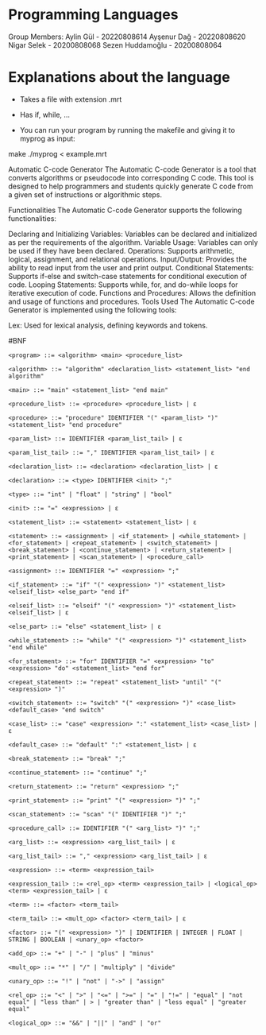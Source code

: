 # Programming Languages
Group Members: Aylin Gül -  20220808614
              Ayşenur Dağ - 20220808620
              Nigar Selek - 20200808068
              Sezen Huddamoğlu - 20200808064


# Explanations about the language

- Takes a file with extension .mrt
- Has if, while, ...

- You can run your program by running the makefile and giving it to myprog as input:

make
./myprog < example.mrt



Automatic C-code Generator
The Automatic C-code Generator is a tool that converts algorithms or pseudocode into corresponding C code. This tool is designed to help programmers and students quickly generate C code from a given set of instructions or algorithmic steps.

Functionalities
The Automatic C-code Generator supports the following functionalities:

Declaring and Initializing Variables: Variables can be declared and initialized as per the requirements of the algorithm.
Variable Usage: Variables can only be used if they have been declared.
Operations: Supports arithmetic, logical, assignment, and relational operations.
Input/Output: Provides the ability to read input from the user and print output.
Conditional Statements: Supports if-else and switch-case statements for conditional execution of code.
Looping Statements: Supports while, for, and do-while loops for iterative execution of code.
Functions and Procedures: Allows the definition and usage of functions and procedures.
Tools Used
The Automatic C-code Generator is implemented using the following tools:

Lex: Used for lexical analysis, defining keywords and tokens.


#BNF
```
<program> ::= <algorithm> <main> <procedure_list>

<algorithm> ::= "algorithm" <declaration_list> <statement_list> "end algorithm"

<main> ::= "main" <statement_list> "end main"

<procedure_list> ::= <procedure> <procedure_list> | ε

<procedure> ::= "procedure" IDENTIFIER "(" <param_list> ")" <statement_list> "end procedure"

<param_list> ::= IDENTIFIER <param_list_tail> | ε

<param_list_tail> ::= "," IDENTIFIER <param_list_tail> | ε

<declaration_list> ::= <declaration> <declaration_list> | ε

<declaration> ::= <type> IDENTIFIER <init> ";"

<type> ::= "int" | "float" | "string" | "bool"

<init> ::= "=" <expression> | ε

<statement_list> ::= <statement> <statement_list> | ε

<statement> ::= <assignment> | <if_statement> | <while_statement> | <for_statement> | <repeat_statement> | <switch_statement> | <break_statement> | <continue_statement> | <return_statement> | <print_statement> | <scan_statement> | <procedure_call>

<assignment> ::= IDENTIFIER "=" <expression> ";"

<if_statement> ::= "if" "(" <expression> ")" <statement_list> <elseif_list> <else_part> "end if"

<elseif_list> ::= "elseif" "(" <expression> ")" <statement_list> <elseif_list> | ε

<else_part> ::= "else" <statement_list> | ε

<while_statement> ::= "while" "(" <expression> ")" <statement_list> "end while"

<for_statement> ::= "for" IDENTIFIER "=" <expression> "to" <expression> "do" <statement_list> "end for"

<repeat_statement> ::= "repeat" <statement_list> "until" "(" <expression> ")"

<switch_statement> ::= "switch" "(" <expression> ")" <case_list> <default_case> "end switch"

<case_list> ::= "case" <expression> ":" <statement_list> <case_list> | ε

<default_case> ::= "default" ":" <statement_list> | ε

<break_statement> ::= "break" ";"

<continue_statement> ::= "continue" ";"

<return_statement> ::= "return" <expression> ";"

<print_statement> ::= "print" "(" <expression> ")" ";"

<scan_statement> ::= "scan" "(" IDENTIFIER ")" ";"

<procedure_call> ::= IDENTIFIER "(" <arg_list> ")" ";"

<arg_list> ::= <expression> <arg_list_tail> | ε

<arg_list_tail> ::= "," <expression> <arg_list_tail> | ε

<expression> ::= <term> <expression_tail>

<expression_tail> ::= <rel_op> <term> <expression_tail> | <logical_op> <term> <expression_tail> | ε

<term> ::= <factor> <term_tail>

<term_tail> ::= <mult_op> <factor> <term_tail> | ε

<factor> ::= "(" <expression> ")" | IDENTIFIER | INTEGER | FLOAT | STRING | BOOLEAN | <unary_op> <factor>

<add_op> ::= "+" | "-" | "plus" | "minus" 

<mult_op> ::= "*" | "/" | "multiply" | "divide"

<unary_op> ::= "!" | "not" | "->" | "assign"

<rel_op> ::= "<" | ">" | "<=" | ">=" | "=" | "!=" | "equal" | "not equal" | "less than" | > | "greater than" | "less equal" | "greater equal"

<logical_op> ::= "&&" | "||" | "and" | "or"
```
